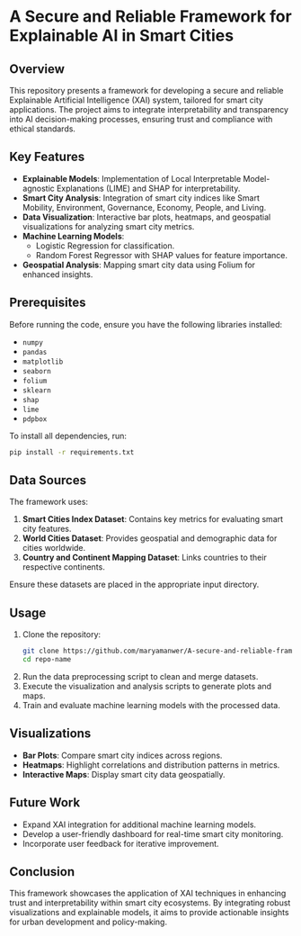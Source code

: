 
# A Secure and Reliable Framework for Explainable AI in Smart Cities

## Overview
This repository presents a framework for developing a secure and reliable Explainable Artificial Intelligence (XAI) system, tailored for smart city applications. The project aims to integrate interpretability and transparency into AI decision-making processes, ensuring trust and compliance with ethical standards.

## Key Features
- **Explainable Models**: Implementation of Local Interpretable Model-agnostic Explanations (LIME) and SHAP for interpretability.
- **Smart City Analysis**: Integration of smart city indices like Smart Mobility, Environment, Governance, Economy, People, and Living.
- **Data Visualization**: Interactive bar plots, heatmaps, and geospatial visualizations for analyzing smart city metrics.
- **Machine Learning Models**:
  - Logistic Regression for classification.
  - Random Forest Regressor with SHAP values for feature importance.
- **Geospatial Analysis**: Mapping smart city data using Folium for enhanced insights.

## Prerequisites
Before running the code, ensure you have the following libraries installed:
- `numpy`
- `pandas`
- `matplotlib`
- `seaborn`
- `folium`
- `sklearn`
- `shap`
- `lime`
- `pdpbox`

To install all dependencies, run:
```bash
pip install -r requirements.txt
```

## Data Sources
The framework uses:
1. **Smart Cities Index Dataset**: Contains key metrics for evaluating smart city features.
2. **World Cities Dataset**: Provides geospatial and demographic data for cities worldwide.
3. **Country and Continent Mapping Dataset**: Links countries to their respective continents.

Ensure these datasets are placed in the appropriate input directory.

## Usage
1. Clone the repository:
   ```bash
   git clone https://github.com/maryamanwer/A-secure-and-reliable-framework-for-explainable-artificial-intelligence-XAI
   cd repo-name
   ```
2. Run the data preprocessing script to clean and merge datasets.
3. Execute the visualization and analysis scripts to generate plots and maps.
4. Train and evaluate machine learning models with the processed data.

## Visualizations
- **Bar Plots**: Compare smart city indices across regions.
- **Heatmaps**: Highlight correlations and distribution patterns in metrics.
- **Interactive Maps**: Display smart city data geospatially.

## Future Work
- Expand XAI integration for additional machine learning models.
- Develop a user-friendly dashboard for real-time smart city monitoring.
- Incorporate user feedback for iterative improvement.

## Conclusion
This framework showcases the application of XAI techniques in enhancing trust and interpretability within smart city ecosystems. By integrating robust visualizations and explainable models, it aims to provide actionable insights for urban development and policy-making.
